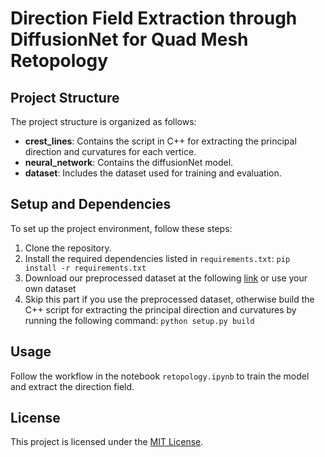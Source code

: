 # Direction Field Extraction through DiffusionNet for Quad Mesh Retopology

## Project Structure
The project structure is organized as follows:

- **crest_lines**: Contains the script in C++ for extracting the principal direction and curvatures for each vertice.
- **neural_network**: Contains the diffusionNet model.
- **dataset**: Includes the dataset used for training and evaluation.

## Setup and Dependencies
To set up the project environment, follow these steps:
1. Clone the repository.
2. Install the required dependencies listed in `requirements.txt`:
  ```pip install -r requirements.txt```
4. Download our preprocessed dataset at the following [link](https://polimi365-my.sharepoint.com/:u:/g/personal/10978268_polimi_it/EdHy8Ij3NSpPmQh7nrogHWYB7OizNwVeL_f_Vt6rfnmYbA?e=LtZy1c) or use your own dataset
5. Skip this part if you use the preprocessed dataset, otherwise build the C++ script for extracting the principal direction and curvatures by running the following command:
  ```python setup.py build```

## Usage
Follow the workflow in the notebook `retopology.ipynb` to train the model and extract the direction field.

## License
This project is licensed under the [MIT License](LICENSE).
